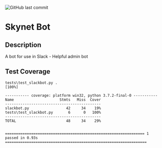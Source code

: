 ![GitHub last commit](https://img.shields.io/github/last-commit/axi0m/skynet-bot?style=flat-square)

# Skynet Bot

## Description

A bot for use in Slack - Helpful admin bot

## Test Coverage

```
tests\test_slackbot.py .                                                                                                                      [100%] 

----------- coverage: platform win32, python 3.7.2-final-0 -----------
Name                     Stmts   Miss  Cover
--------------------------------------------
slackbot.py                 42     34    19%
tests\test_slackbot.py       6      0   100%
--------------------------------------------
TOTAL                       48     34    29%


================================================================ 1 passed in 0.93s ================================================================= 
```
